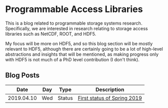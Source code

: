 # Programmable Access Libraries
This is a blog related to programmable storage systems research. Specifically, we are
interested in research relating to storage access libraries such as NetCDF, ROOT, and
HDF5.

My focus will be more on HDF5, and so this blog section will be mostly relevant to HDF5,
although there are certainly going to be a lot of high-level abstractions and insights
that will be mentioned, as making progress only with HDF5 is not much of a PhD level
contribution (I don't think).

## Blog Posts

| Date       | Day | Type   | Description                                                |
| ---------- | --- | ------ | ---------------------------------------------------------- |
| 2019.04.10 | Wed | Status | [First status of Spring 2019](status/2019.04.10.status.md) |
